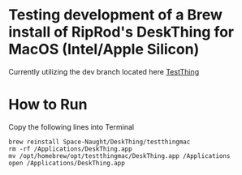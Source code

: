 # Testing development of a Brew install of RipRod's DeskThing for MacOS (Intel/Apple Silicon)

Currently utilizing the dev branch located here [TestThing](https://github.com/ItsRiprod/TestThing)

# How to Run

Copy the following lines into Terminal
```
brew reinstall Space-Naught/DeskThing/testthingmac
rm -rf /Applications/DeskThing.app
mv /opt/homebrew/opt/testthingmac/DeskThing.app /Applications
open /Applications/DeskThing.app
```
